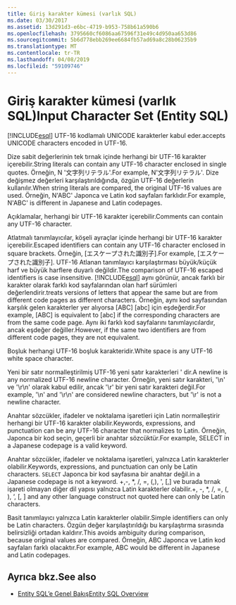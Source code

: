 ```yaml
---
title: Giriş karakter kümesi (varlık SQL)
ms.date: 03/30/2017
ms.assetid: 13d291d3-e6bc-4719-b953-758b61a590b6
ms.openlocfilehash: 3795660cf6086aa67596f31e49c4d950aa653d86
ms.sourcegitcommit: 5b6d778ebb269ee6684fb57ad69a8c28b06235b9
ms.translationtype: MT
ms.contentlocale: tr-TR
ms.lasthandoff: 04/08/2019
ms.locfileid: "59109746"
---
```

# <a name="input-character-set-entity-sql"></a><span data-ttu-id="849d6-102">Giriş karakter kümesi (varlık SQL)</span><span class="sxs-lookup"><span data-stu-id="849d6-102">Input Character Set (Entity SQL)</span></span>
[!INCLUDE[esql](../../../../../../includes/esql-md.md)] <span data-ttu-id="849d6-103">UTF-16 kodlamalı UNICODE karakterler kabul eder.</span><span class="sxs-lookup"><span data-stu-id="849d6-103">accepts UNICODE characters encoded in UTF-16.</span></span>  
  
 <span data-ttu-id="849d6-104">Dize sabit değerlerinin tek tırnak içinde herhangi bir UTF-16 karakter içerebilir.</span><span class="sxs-lookup"><span data-stu-id="849d6-104">String literals can contain any UTF-16 character enclosed in single quotes.</span></span> <span data-ttu-id="849d6-105">Örneğin, N '文字列リテラル'.</span><span class="sxs-lookup"><span data-stu-id="849d6-105">For example, N'文字列リテラル'.</span></span> <span data-ttu-id="849d6-106">Dize değişmez değerleri karşılaştırıldığında, özgün UTF-16 değerlerin kullanılır.</span><span class="sxs-lookup"><span data-stu-id="849d6-106">When string literals are compared, the original UTF-16 values are used.</span></span> <span data-ttu-id="849d6-107">Örneğin, N'ABC' Japonca ve Latin kod sayfaları farklıdır.</span><span class="sxs-lookup"><span data-stu-id="849d6-107">For example, N'ABC' is different in Japanese and Latin codepages.</span></span>  
  
 <span data-ttu-id="849d6-108">Açıklamalar, herhangi bir UTF-16 karakter içerebilir.</span><span class="sxs-lookup"><span data-stu-id="849d6-108">Comments can contain any UTF-16 character.</span></span>  
  
 <span data-ttu-id="849d6-109">Atlatmalı tanımlayıcılar, köşeli ayraçlar içinde herhangi bir UTF-16 karakter içerebilir.</span><span class="sxs-lookup"><span data-stu-id="849d6-109">Escaped identifiers can contain any UTF-16 character enclosed in square brackets.</span></span> <span data-ttu-id="849d6-110">Örneğin, [エスケープされた識別子].</span><span class="sxs-lookup"><span data-stu-id="849d6-110">For example, [エスケープされた識別子].</span></span> <span data-ttu-id="849d6-111">UTF-16 Atlanan tanımlayıcı karşılaştırması büyük/küçük harf ve büyük harflere duyarlı değildir.</span><span class="sxs-lookup"><span data-stu-id="849d6-111">The comparison of UTF-16 escaped identifiers is case insensitive.</span></span> [!INCLUDE[esql](../../../../../../includes/esql-md.md)] <span data-ttu-id="849d6-112">aynı görünür, ancak farklı bir karakter olarak farklı kod sayfalarından olan harf sürümleri değerlendirir.</span><span class="sxs-lookup"><span data-stu-id="849d6-112">treats versions of letters that appear the same but are from different code pages as different characters.</span></span> <span data-ttu-id="849d6-113">Örneğin, aynı kod sayfasından karşılık gelen karakterler yer alıyorsa [ABC] [abc] için eşdeğerdir.</span><span class="sxs-lookup"><span data-stu-id="849d6-113">For example, [ABC] is equivalent to [abc] if the corresponding characters are from the same code page.</span></span> <span data-ttu-id="849d6-114">Aynı iki farklı kod sayfalarını tanımlayıcılardır, ancak eşdeğer değiller.</span><span class="sxs-lookup"><span data-stu-id="849d6-114">However, if the same two identifiers are from different code pages, they are not equivalent.</span></span>  
  
 <span data-ttu-id="849d6-115">Boşluk herhangi UTF-16 boşluk karakteridir.</span><span class="sxs-lookup"><span data-stu-id="849d6-115">White space is any UTF-16 white space character.</span></span>  
  
 <span data-ttu-id="849d6-116">Yeni bir satır normalleştirilmiş UTF-16 yeni satır karakterleri ' dir.</span><span class="sxs-lookup"><span data-stu-id="849d6-116">A newline is any normalized UTF-16 newline character.</span></span> <span data-ttu-id="849d6-117">Örneğin, yeni satır karakteri, '\n' ve '\r\n' olarak kabul edilir, ancak '\r' bir yeni satır karakteri değil.</span><span class="sxs-lookup"><span data-stu-id="849d6-117">For example, '\n' and '\r\n' are considered newline characters, but '\r' is not a newline character.</span></span>  
  
 <span data-ttu-id="849d6-118">Anahtar sözcükler, ifadeler ve noktalama işaretleri için Latin normalleştirir herhangi bir UTF-16 karakter olabilir.</span><span class="sxs-lookup"><span data-stu-id="849d6-118">Keywords, expressions, and punctuation can be any UTF-16 character that normalizes to Latin.</span></span> <span data-ttu-id="849d6-119">Örneğin, Japonca bir kod seçin, geçerli bir anahtar sözcüktür.</span><span class="sxs-lookup"><span data-stu-id="849d6-119">For example, SELECT in a Japanese codepage is a valid keyword.</span></span>  
  
 <span data-ttu-id="849d6-120">Anahtar sözcükler, ifadeler ve noktalama işaretleri, yalnızca Latin karakterler olabilir.</span><span class="sxs-lookup"><span data-stu-id="849d6-120">Keywords, expressions, and punctuation can only be Latin characters.</span></span> `SELECT` <span data-ttu-id="849d6-121">Japonca bir kod sayfasına bir anahtar değil.</span><span class="sxs-lookup"><span data-stu-id="849d6-121">in a Japanese codepage is not a keyword.</span></span> <span data-ttu-id="849d6-122">+,-, \*, /, =, (,), ', [,] ve burada tırnak işareti olmayan diğer dil yapısı yalnızca Latin karakterler olabilir.</span><span class="sxs-lookup"><span data-stu-id="849d6-122">+, -, \*, /, =, (, ), ‘, [, ] and any other language construct not quoted here can only be Latin characters.</span></span>  
  
 <span data-ttu-id="849d6-123">Basit tanımlayıcı yalnızca Latin karakterler olabilir.</span><span class="sxs-lookup"><span data-stu-id="849d6-123">Simple identifiers can only be Latin characters.</span></span> <span data-ttu-id="849d6-124">Özgün değer karşılaştırıldığı bu karşılaştırma sırasında belirsizliği ortadan kaldırır.</span><span class="sxs-lookup"><span data-stu-id="849d6-124">This avoids ambiguity during comparison, because original values are compared.</span></span> <span data-ttu-id="849d6-125">Örneğin, ABC Japonca ve Latin kod sayfaları farklı olacaktır.</span><span class="sxs-lookup"><span data-stu-id="849d6-125">For example, ABC would be different in Japanese and Latin codepages.</span></span>  
  
## <a name="see-also"></a><span data-ttu-id="849d6-126">Ayrıca bkz.</span><span class="sxs-lookup"><span data-stu-id="849d6-126">See also</span></span>

- [<span data-ttu-id="849d6-127">Entity SQL’e Genel Bakış</span><span class="sxs-lookup"><span data-stu-id="849d6-127">Entity SQL Overview</span></span>](../../../../../../docs/framework/data/adonet/ef/language-reference/entity-sql-overview.md)
